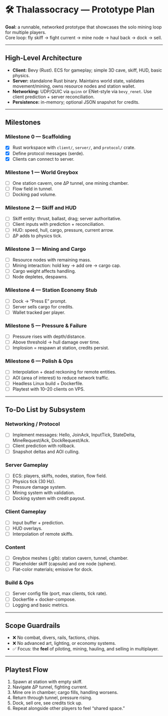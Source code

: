 # 🛠 Thalassocracy — Prototype Plan

**Goal:** a runnable, networked prototype that showcases the solo mining loop for multiple players.  
Core loop: fly skiff → fight current → mine node → haul back → dock → sell.

---

## High-Level Architecture

- **Client:** Bevy (Rust). ECS for gameplay; simple 3D cave, skiff, HUD, basic physics.
- **Server:** standalone Rust binary. Maintains world state, validates movement/mining, owns resource nodes and station wallet.
- **Networking:** UDP/QUIC via `quinn` or ENet-style via `bevy_renet`. Use client prediction + server reconciliation.
- **Persistence:** in-memory; optional JSON snapshot for credits.

---

## Milestones

### Milestone 0 — Scaffolding
- [x] Rust workspace with `client/`, `server/`, and `protocol/` crate.
- [x] Define protocol messages (serde).
- [x] Clients can connect to server.

### Milestone 1 — World Greybox
- [ ] One station cavern, one ΔP tunnel, one mining chamber.
- [ ] Flow field in tunnel.
- [ ] Docking pad volume.

### Milestone 2 — Skiff and HUD
- [ ] Skiff entity: thrust, ballast, drag; server authoritative.
- [ ] Client inputs with prediction + reconciliation.
- [ ] HUD: speed, hull, cargo, pressure, current arrow.
- [ ] ΔP adds to physics tick.

### Milestone 3 — Mining and Cargo
- [ ] Resource nodes with remaining mass.
- [ ] Mining interaction: hold key → add ore → cargo cap.
- [ ] Cargo weight affects handling.
- [ ] Node depletes, despawns.

### Milestone 4 — Station Economy Stub
- [ ] Dock → “Press E” prompt.
- [ ] Server sells cargo for credits.
- [ ] Wallet tracked per player.

### Milestone 5 — Pressure & Failure
- [ ] Pressure rises with depth/distance.
- [ ] Above threshold → hull damage over time.
- [ ] Implosion = respawn at station, credits persist.

### Milestone 6 — Polish & Ops
- [ ] Interpolation + dead reckoning for remote entities.
- [ ] AOI (area of interest) to reduce network traffic.
- [ ] Headless Linux build + Dockerfile.
- [ ] Playtest with 10–20 clients on VPS.

---

## To-Do List by Subsystem

### Networking / Protocol
- [ ] Implement messages: Hello, JoinAck, InputTick, StateDelta, MineRequest/Ack, DockRequest/Ack.
- [ ] Client prediction with rollback.
- [ ] Snapshot deltas and AOI culling.

### Server Gameplay
- [ ] ECS: players, skiffs, nodes, station, flow field.
- [ ] Physics tick (30 Hz).
- [ ] Pressure damage system.
- [ ] Mining system with validation.
- [ ] Docking system with credit payout.

### Client Gameplay
- [ ] Input buffer + prediction.
- [ ] HUD overlays.
- [ ] Interpolation of remote skiffs.

### Content
- [ ] Greybox meshes (.glb): station cavern, tunnel, chamber.
- [ ] Placeholder skiff (capsule) and ore node (sphere).
- [ ] Flat-color materials; emissive for dock.

### Build & Ops
- [ ] Server config file (port, max clients, tick rate).
- [ ] Dockerfile + docker-compose.
- [ ] Logging and basic metrics.

---

## Scope Guardrails

- ❌ No combat, divers, rails, factions, chips.  
- ❌ No advanced art, lighting, or economy systems.  
- ✅ Focus: the **feel** of piloting, mining, hauling, and selling in multiplayer.

---

## Playtest Flow

1. Spawn at station with empty skiff.  
2. Navigate ΔP tunnel, fighting current.  
3. Mine ore in chamber; cargo fills, handling worsens.  
4. Return through tunnel, pressure rising.  
5. Dock, sell ore, see credits tick up.  
6. Repeat alongside other players to feel “shared space.”
